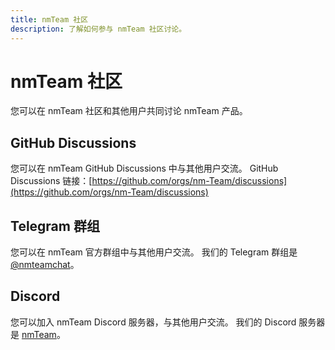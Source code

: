 ```yaml
---
title: nmTeam 社区
description: 了解如何参与 nmTeam 社区讨论。
---
```


# nmTeam 社区

您可以在 nmTeam 社区和其他用户共同讨论 nmTeam 产品。

## GitHub Discussions

您可以在 nmTeam GitHub Discussions 中与其他用户交流。
GitHub Discussions 链接：[https://github.com/orgs/nm-Team/discussions](https://github.com/orgs/nm-Team/discussions)

## Telegram 群组

您可以在 nmTeam 官方群组中与其他用户交流。
我们的 Telegram 群组是 [@nmteamchat](https://t.me/nmteamchat)。

## Discord

您可以加入 nmTeam Discord 服务器，与其他用户交流。
我们的 Discord 服务器是 [nmTeam](https://discord.gg/kRegqfMx)。
